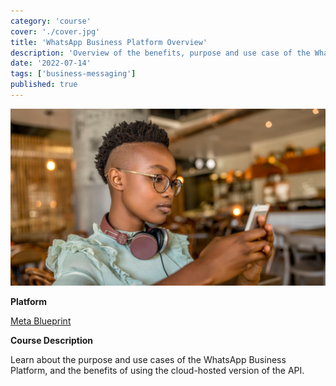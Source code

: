 ```yaml
---
category: 'course'
cover: './cover.jpg'
title: 'WhatsApp Business Platform Overview'
description: 'Overview of the benefits, purpose and use case of the WhatsApp Business Platform, as well as Cloud API hosted by Meta.'
date: '2022-07-14'
tags: ['business-messaging']
published: true
---
```

![cover](./cover.jpg)

**Platform**

[Meta Blueprint](https://www.facebookblueprint.com/student/collection/409587/path/360217)

**Course Description**

Learn about the purpose and use cases of the WhatsApp Business Platform, and the benefits of using the cloud-hosted version of the API.